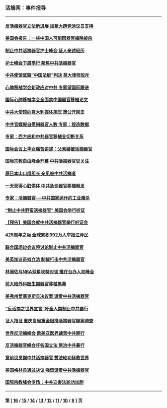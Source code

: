 ### 活摘网：事件报导
---
#### [反活摘器官立法新进展 加拿大跨党派议员支持](../../pages/nf5877/n13876061.md?12040430) 
#### [美国会报告：一些中国人可能因器官摘除被杀](../../pages/nf5877/n13867964.md?12040430) 
#### [制止中共活摘器官护士峰会 证人亲述经历](../../pages/nf5877/n13859007.md?12040430) 
#### [护士峰会下周举行 聚焦中共活摘器官](../../pages/nf5877/n13855418.md?12040430) 
#### [中共使馆诋毁“中国法庭”判决 英大律师驳斥](../../pages/nf5877/n13833945.md?12040430) 
#### [心肺移植学会新政应对中共 专家望国际跟进](../../pages/nf5877/n13829043.md?12040430) 
#### [国际心肺移植学会全面禁中国器官移植论文](../../pages/nf5877/n13827785.md?12040430) 
#### [中共大使馆向意大利媒体施压 遭公开回击](../../pages/nf5877/n13826038.md?12040430) 
#### [中共官媒报自愿捐器官人数 专家：捏造数据](../../pages/nf5877/n13814130.md?12040430) 
#### [专家：西方应和中共器官移植业切断关系](../../pages/nf5877/n13772828.md?12040430) 
#### [国际会议上华女痛苦讲述：父亲疑被活摘器官](../../pages/nf5877/n13771583.md?12040430) 
#### [国际宗教自由峰会开幕 中共活摘器官受关注](../../pages/nf5877/n13769995.md?12040430) 
#### [原日本山口组组长 亲见被中共活摘者](../../pages/nf5877/n13767360.md?12040430) 
#### [一天获得心脏供体 中共急诊器官移植频发](../../pages/nf5877/n13764689.md?12040430) 
#### [专家：活摘器官──中共国家运作的工业屠杀](../../pages/nf5877/n13761178.md?12040430) 
#### [“制止中共野蛮活摘器官” 美国会举行听证](../../pages/nf5877/n13735831.md?12040430) 
#### [【预告】美国会就中共活摘器官举行听证会](../../pages/nf5877/n13732843.md?12040430) 
#### [425周年之际 全球累积392万人举报江泽民](../../pages/nf5877/n13719232.md?12040430) 
#### [联合国场边会议将讨论制止中共活摘器官](../../pages/nf5877/n13656361.md?12040430) 
#### [美英加议员拟立法 制裁打击中共活摘器官](../../pages/nf5877/n13430251.md?12040430) 
#### [林昶佐与NBA球星坎特对谈 推在台办人权峰会](../../pages/nf5877/n13414467.md?12040430) 
#### [前大陆外科医生揭器官移植黑幕](../../pages/nf5877/n13401416.md?12040430) 
#### [美弗州爱塞克斯县决议案 谴责中共活摘器官](../../pages/nf5877/n13320919.md?12040430) 
#### [“反活摘之世界宣言”吁全人类制止中共暴行](../../pages/nf5877/n13259730.md?12040430) 
#### [证人指证 重庆当局重金阻挠活摘器官疑案调查](../../pages/nf5877/n13259127.md?12040430) 
#### [世界反活摘峰会 欧美亚医界谴责中共罪行](../../pages/nf5877/n13253550.md?12040430) 
#### [反活摘器官峰会吁各国立法 惩治中共暴行](../../pages/nf5877/n13245052.md?12040430) 
#### [意前议员揭中共活摘器官 赞法轮功拯救世界](../../pages/nf5877/n13203445.md?12040430) 
#### [美国格林县通过决议 强烈谴责中共活摘器官](../../pages/nf5877/n13119367.md?12040430) 
#### [国际宗教峰会专场：中共迫害法轮功加剧](../../pages/nf5877/n13088279.md?12040430) 

---
#### 第 [ [16](./16.md?12040430) / [15](./15.md?12040430) / [14](./14.md?12040430) / [13](./13.md?12040430) / [12](./12.md?12040430) / [11](./11.md?12040430) / [10](./10.md?12040430) / [9](./9.md?12040430) ] 页
